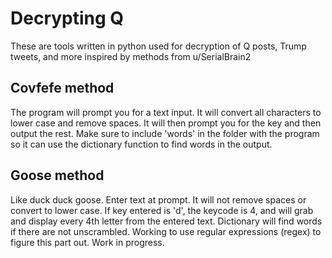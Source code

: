 # Decrypting Q
These are tools written in python used for decryption of Q posts, Trump tweets, and more inspired by methods from u/SerialBrain2

## Covfefe method
The program will prompt you for a text input. It will convert all characters to lower case and remove spaces. It will then prompt you for the key and then
output the rest. Make sure to include 'words' in the folder with the program
so it can use the dictionary function to find words in the output.

## Goose method
Like duck duck goose. Enter text at prompt. It will not remove spaces or 
convert to lower case. If key entered is 'd', the keycode is 4, and will grab
and display every 4th letter from the entered text. Dictionary will find words
if there are not unscrambled. Working to use regular expressions (regex) to 
figure this part out. Work in progress.
